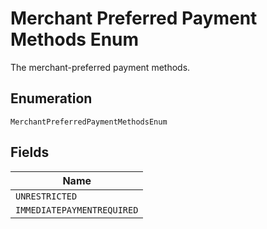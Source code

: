 
# Merchant Preferred Payment Methods Enum

The merchant-preferred payment methods.

## Enumeration

`MerchantPreferredPaymentMethodsEnum`

## Fields

| Name |
|  --- |
| `UNRESTRICTED` |
| `IMMEDIATEPAYMENTREQUIRED` |

